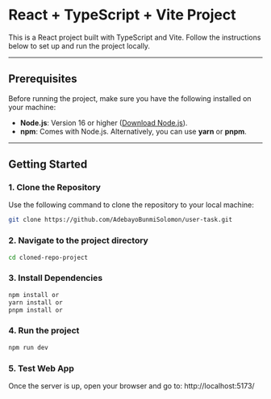 # React + TypeScript + Vite Project

This is a React project built with TypeScript and Vite. Follow the instructions below to set up and run the project locally.

---

## Prerequisites

Before running the project, make sure you have the following installed on your machine:

- **Node.js**: Version 16 or higher ([Download Node.js](https://nodejs.org/)).
- **npm**: Comes with Node.js. Alternatively, you can use **yarn** or **pnpm**.

---

## Getting Started

### 1. Clone the Repository

Use the following command to clone the repository to your local machine:

```bash
git clone https://github.com/AdebayoBunmiSolomon/user-task.git

```

### 2. Navigate to the project directory

```bash
cd cloned-repo-project
```

### 3. Install Dependencies

```bash
npm install or
yarn install or
pnpm install or
```

### 4. Run the project

```bash
npm run dev
```

### 5. Test Web App

Once the server is up, open your browser and go to:
http://localhost:5173/
